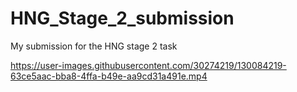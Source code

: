 
# HNG_Stage_2_submission
My submission for the HNG stage 2 task

https://user-images.githubusercontent.com/30274219/130084219-63ce5aac-bba8-4ffa-b49e-aa9cd31a491e.mp4



